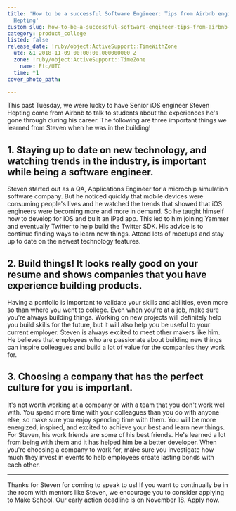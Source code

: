 ```yaml
---
title: 'How to be a successful Software Engineer: Tips from Airbnb engineer Steven
  Hepting'
custom_slug: how-to-be-a-successful-software-engineer-tips-from-airbnb-engineer-steven-hepting
category: product_college
listed: false
release_date: !ruby/object:ActiveSupport::TimeWithZone
  utc: &1 2018-11-09 00:00:00.000000000 Z
  zone: !ruby/object:ActiveSupport::TimeZone
    name: Etc/UTC
  time: *1
cover_photo_path: 

---
```

This past Tuesday, we were lucky to have Senior iOS engineer Steven Hepting come from Airbnb to talk to students about the experiences he's gone through during his career. The following are three important things we learned from Steven when he was in the building!

## 1\. Staying up to date on new technology, and watching trends in the industry, is important while being a software engineer.

Steven started out as a QA, Applications Engineer for a microchip simulation software company. But he noticed quickly that mobile devices were consuming people's lives and he watched the trends that showed that iOS engineers were becoming more and more in demand. So he taught himself how to develop for iOS and built an iPad app. This led to him joining Yammer and eventually Twitter to help build the Twitter SDK. His advice is to continue finding ways to learn new things. Attend lots of meetups and stay up to date on the newest technology features.

## 2\. Build things! It looks really good on your resume and shows companies that you have experience building products.

Having a portfolio is important to validate your skills and abilities, even more so than where you went to college. Even when you're at a job, make sure you're always building things. Working on new projects will definitely help you build skills for the future, but it will also help you be useful to your current employer. Steven is always excited to meet other makers like him. He believes that employees who are passionate about building new things can inspire colleagues and build a lot of value for the companies they work for.

## 3\. Choosing a company that has the perfect culture for you is important.

It's not worth working at a company or with a team that you don't work well with. You spend more time with your colleagues than you do with anyone else, so make sure you enjoy spending time with them. You will be more energized, inspired, and excited to achieve your best and learn new things. For Steven, his work friends are some of his best friends. He's learned a lot from being with them and it has helped him be a better developer. When you're choosing a company to work for, make sure you investigate how much they invest in events to help employees create lasting bonds with each other.

---

Thanks for Steven for coming to speak to us! If you want to continually be in the room with mentors like Steven, we encourage you to consider applying to Make School. Our early action deadline is on November 18. Apply now.